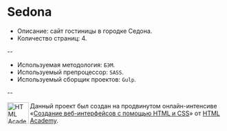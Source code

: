 # Sedona 

* Описание: сайт гостиницы в городке Седона.
* Количество страниц: 4.

--

* Используемая методология: `БЭМ`.
* Используемый препроцессор: `SASS`.
* Используемый сборщик проектов: `Gulp`.

--

<a href="https://htmlacademy.ru/advanced_intensive"><img align="left" width="50" height="50" title="HTML Academy" src="https://htmlacademy.ru/static/img/logo-github.svg"></a>

Данный проект был создан на продвинутом онлайн-интенсиве «[Создание веб-интерфейсов с помощью HTML и CSS](https://htmlacademy.ru/advanced_intensive)» от [HTML Academy](https://htmlacademy.ru).
